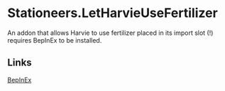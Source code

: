 # Stationeers.LetHarvieUseFertilizer
An addon that allows Harvie to use fertilizer placed in its import slot
(!) requires BepInEx to be installed.

## Links
[BepInEx](https://github.com/BepInEx/BepInEx/releases)
